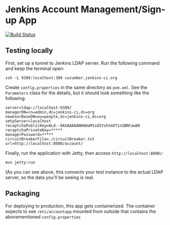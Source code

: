 # Jenkins Account Management/Sign-up App

[![Build Status](http://ci.jenkins-ci.org/view/Infrastructure/job/infra_accountapp/badge/icon)](http://ci.jenkins-ci.org/view/Infrastructure/job/infra_accountapp/)

## Testing locally

First, set up a tunnel to Jenkins LDAP server. Run the following command and
keep the terminal open:

    ssh -L 9389:localhost:389 cucumber.jenkins-ci.org

Create `config.properties` in the same directory as `pom.xml`. See the
`Parameters` class for the details, but it should look something like the
following:

    server=ldap://localhost:9389/
    managerDN=cn=admin,dc=jenkins-ci,dc=org
    newUserBaseDN=ou=people,dc=jenkins-ci,dc=org
    smtpServer=localhost
    recaptchaPublicKey=6Ld--8ASAAAAANHmHaM1sdSYshtmXTin1BNtaw86
    recaptchaPrivateKey=*****
    managerPassword=*****
    circuitBreakerFile=./circuitBreaker.txt
    url=http://localhost:8080/account/

Finally, run the application with Jetty, then access `http://localhost:8080/`:

    mvn jetty:run

(As you can see above, this connects your test instance to the actual LDAP
server, so the data you'll be seeing is real.


## Packaging

For deploying to production, this app gets containerized. The container expects
to see `/etc/accountapp` mounted from outside that contains the abovementioned
`config.properties`
